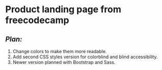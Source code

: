 # Product landing page from freecodecamp  

## *Plan:*  
1. Change colors to make them more readable.
2. Add second CSS styles version for colorblind and blind accessibility. 
3. Newer version planned with Bootstrap and Sass.

